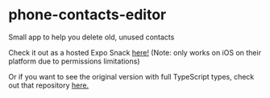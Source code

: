 # phone-contacts-editor
Small app to help you delete old, unused contacts

Check it out as a hosted Expo Snack [here!](https://snack.expo.io/@caleblovell/phone-contacts-editor) (Note: only works on iOS on their platform due to permissions limitations)

Or if you want to see the original version with full TypeScript types, check out that repository [here.](https://github.com/CalebLovell/react-query-infinite-flatlist-example)
